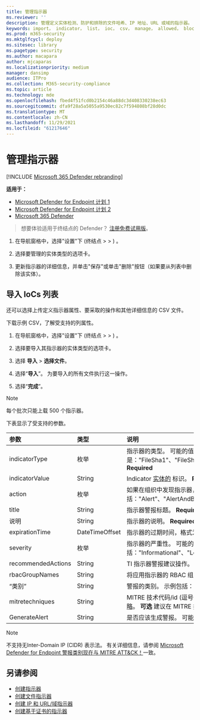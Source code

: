 ```yaml
---
title: 管理指示器
ms.reviewer: ''
description: 管理定义实体检测、防护和排除的文件哈希、IP 地址、URL 或域的指示器。
keywords: import， indicator， list， ioc， csv， manage， allowed， block， clean， malicious， file hash， ip address， urls， domain
ms.prod: m365-security
ms.mktglfcycl: deploy
ms.sitesec: library
ms.pagetype: security
ms.author: macapara
author: mjcaparas
ms.localizationpriority: medium
manager: dansimp
audience: ITPro
ms.collection: M365-security-compliance
ms.topic: article
ms.technology: mde
ms.openlocfilehash: fbed4f51fcd0b2154c46a88dc3d408330238ec63
ms.sourcegitcommit: dfa9f28a5a5055a9530ec82c7f594808bf28d0dc
ms.translationtype: MT
ms.contentlocale: zh-CN
ms.lasthandoff: 11/29/2021
ms.locfileid: "61217646"
---
```

# <a name="manage-indicators"></a>管理指示器

[!INCLUDE [Microsoft 365 Defender rebranding](../../includes/microsoft-defender.md)]


**适用于：**
- [Microsoft Defender for Endpoint 计划 1](https://go.microsoft.com/fwlink/p/?linkid=2154037)
- [Microsoft Defender for Endpoint 计划 2](https://go.microsoft.com/fwlink/p/?linkid=2154037)
- [Microsoft 365 Defender](https://go.microsoft.com/fwlink/?linkid=2118804)


> 想要体验适用于终结点的 Defender？ [注册免费试用版](https://www.microsoft.com/WindowsForBusiness/windows-atp?ocid=docs-wdatp-automationexclusionlist-abovefoldlink)。

1. 在导航窗格中，选择"设置"下 (终结点 \>  \> ) 。 

2. 选择要管理的实体类型的选项卡。

3. 更新指示器的详细信息，并单击"保存"或单击"删除"按钮（如果要从列表中删除该实体）。

## <a name="import-a-list-of-iocs"></a>导入 IoCs 列表

还可以选择上传定义指示器属性、要采取的操作和其他详细信息的 CSV 文件。

下载示例 CSV，了解受支持的列属性。

1. 在导航窗格中，选择"设置"下 (终结点 \>  \> ) 。 

2. 选择要导入其指示器的实体类型的选项卡。

3. 选择 **导入** \> **选择文件**。

4. 选择“**导入**”。 为要导入的所有文件执行这一操作。

5. 选择“**完成**”。

> [!NOTE]
> 每个批次只能上载 500 个指示器。

下表显示了受支持的参数。

参数|类型|说明
:---|:---|:---
indicatorType|枚举|指示器的类型。 可能的值是："FileSha1"、"FileSha256"、"IpAddress"、"DomainName"和"Url"。 **Required**
indicatorValue|String|Indicator [实体的](ti-indicator.md) 标识。 **Required**
action|枚举|如果在组织中发现指示器，将采取的操作。 可能的值包括："Alert"、"AlertAndBlock"和"Allowed"。 **Required**
title|String|指示器警报标题。 **Required**
说明|String| 指示器的说明。 **Required**
expirationTime|DateTimeOffset|指示器的过期时间，格式为 YYYY-MM-DDTHH：MM：SS.0Z。 **可选**
severity|枚举|指示器的严重性。 可能的值包括："Informational"、"Low"、"Medium"和"High"。 **可选**
recommendedActions|String|TI 指示器警报建议操作。 **可选**
rbacGroupNames|String|将应用指示器的 RBAC 组名称的逗号分隔列表。 **可选**
“类别”|String|警报的类别。 示例包括：执行和凭据访问。 **可选**
mitretechniques|String|MITRE 技术代码/id (逗号分隔) 。 有关详细信息，请参阅策略[Enterprise策略](https://attack.mitre.org/tactics/enterprise/)。 **可选** 建议在 MITRE 技术时在类别中添加值。
GenerateAlert|String|是否应该生成警报。 可能的值是：True 或 False。 **可选**



> [!NOTE]
> 不支持无Inter-Domain IP (CIDR) 表示法。
有关详细信息，请参阅 [Microsoft Defender for Endpoint 警报类别现在与 MITRE ATT&CK！](https://techcommunity.microsoft.com/t5/microsoft-defender-for-endpoint/microsoft-defender-atp-alert-categories-are-now-aligned-with/ba-p/732748)一致。

## <a name="see-also"></a>另请参阅

- [创建指示器](manage-indicators.md)
- [创建文件指示器](indicator-file.md)
- [创建 IP 和 URL/域指示器](indicator-ip-domain.md)
- [创建基于证书的指示器](indicator-certificates.md)

